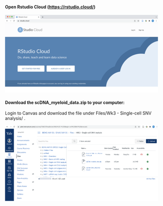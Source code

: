 #### Open Rstudio Cloud (https://rstudio.cloud/)

<p><img width="700" src="https://github.com/MingyuYang-Yale/BENG469/blob/main/SP21/Assignment2/2021-02-25/rstudio.png" alt="foo bar" title="train &amp; tracks" /></p>

#### Download the scDNA_myeloid_data.zip to your computer:

Login to Canvas and download the file under Files/Wk3 - Single-cell SNV analysis/ .

<p><img width="700" src="https://github.com/MingyuYang-Yale/BENG469/blob/main/SP21/Assignment2/2021-02-25/canvas.png" alt="foo bar" title="train &amp; tracks" /></p>
